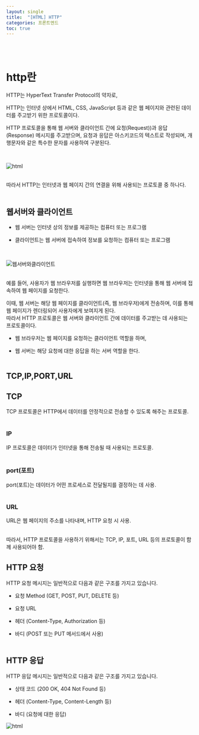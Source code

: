 ```yaml
---
layout: single
title:  "[HTML] HTTP"
categories: 프론트엔드
toc: true
---
```


<br><br>

# http란 #

HTTP는 HyperText Transfer Protocol의 약자로,  

HTTP는 인터넷 상에서 HTML, CSS, JavaScript 등과 같은 웹 페이지와 관련된 데이터를 주고받기 위한 프로토콜이다. 

HTTP 프로토콜을 통해 웹 서버와 클라이언트 간에 요청(Request))과 응답(Response) 메시지를 주고받으며, 요청과 응답은 아스키코드의 텍스트로 작성되며, 개행문자와 같은 특수한 문자를 사용하여 구분된다.

<br>

![html](https:/images/2023-04-30/http.JPG)

<br>
따라서 HTTP는 인터넷과 웹 페이지 간의 연결을 위해 사용되는 프로토콜 중 하나다.
<br><br>



## 웹서버와 클라이언트 ##

- 웹 서버는 인터넷 상의 정보를 제공하는 컴퓨터 또는 프로그램

- 클라이언트는 웹 서버에 접속하여 정보를 요청하는 컴퓨터 또는 프로그램
<br>

![웹서버와클라이언트](https:/images/2023-04-30/웹서버클라이언트.JPG)

<br>
예를 들어, 사용자가 웹 브라우저를 실행하면 웹 브라우저는 인터넷을 통해 웹 서버에 접속하여 웹 페이지를 요청한다. 

이때, 웹 서버는 해당 웹 페이지를 클라이언트(즉, 웹 브라우저)에게 전송하며, 이를 통해 웹 페이지가 렌더링되어 사용자에게 보여지게 된다. 
<br>
따라서 HTTP 프로토콜은 웹 서버와 클라이언트 간에 데이터를 주고받는 데 사용되는 프로토콜이다.
<br>

- 웹 브라우저는 웹 페이지를 요청하는 클라이언트 역할을 하며, 

- 웹 서버는 해당 요청에 대한 응답을 하는 서버 역할을 한다.
<br><br>


## TCP,IP,PORT,URL ##

## TCP ###

TCP 프로토콜은 HTTP에서 데이터를 안정적으로 전송할 수 있도록 해주는 프로토콜. 
<br><br>

### IP ###

IP 프로토콜은 데이터가 인터넷을 통해 전송될 때 사용되는 프로토콜.
<br><br>

### port(포트) ###

port(포트)는 데이터가 어떤 프로세스로 전달될지를 결정하는 데 사용. 
<br><br>

### URL ###

URL은 웹 페이지의 주소를 나타내며, HTTP 요청 시 사용. 
<br><br>

따라서, HTTP 프로토콜을 사용하기 위해서는 TCP, IP, 포트, URL 등의 프로토콜이 함께 사용되어야 함.


## HTTP 요청 ##

HTTP 요청 메시지는 일반적으로 다음과 같은 구조를 가지고 있습니다.
<br>
- 요청 Method (GET, POST, PUT, DELETE 등)

- 요청 URL

- 헤더 (Content-Type, Authorization 등)

- 바디 (POST 또는 PUT 메서드에서 사용)
<br><br>

## HTTP 응답 ##

HTTP 응답 메시지는 일반적으로 다음과 같은 구조를 가지고 있습니다.
<br>
- 상태 코드 (200 OK, 404 Not Found 등)

- 헤더 (Content-Type, Content-Length 등)

- 바디 (요청에 대한 응답)


![html](https:/images/2023-04-30/http요청응답.JPG)